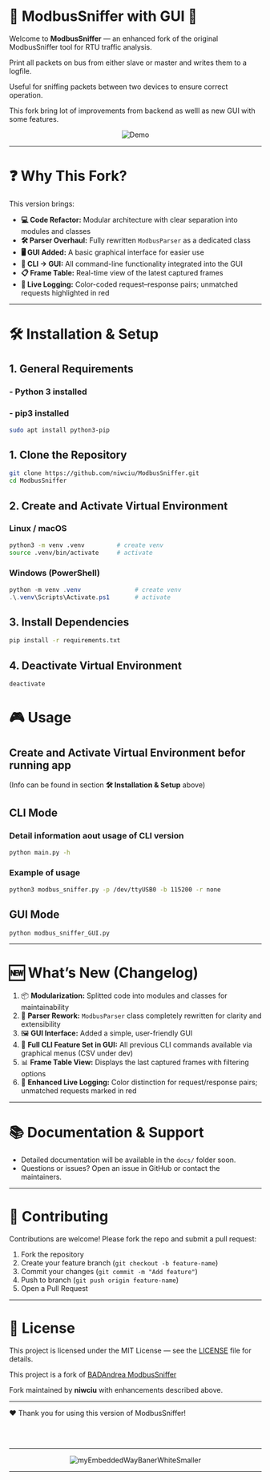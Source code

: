 # 🚀 ModbusSniffer with GUI 🚀

Welcome to **ModbusSniffer** — an enhanced fork of the original ModbusSniffer tool for RTU traffic analysis. 


Print all packets on bus from either slave or master and writes them to a logfile.

Useful for sniffing packets between two devices to ensure correct operation.

This fork bring lot of improvements from backend as welll as new GUI with some features.

<div align="center">


![Demo](https://github.com/niwciu/ModbusSniffer/blob/main/doc/gui.gif?raw=true)

</div>



---


# ❓ Why This Fork?

This version brings:

* **💻 Code Refactor:** Modular architecture with clear separation into modules and classes
* **🛠️ Parser Overhaul:** Fully rewritten `ModbusParser` as a dedicated class
* **🖥️ GUI Added:** A basic graphical interface for easier use
* **🔄 CLI → GUI:** All command-line functionality integrated into the GUI
* **📋 Frame Table:** Real-time view of the latest captured frames
* **🌈 Live Logging:** Color-coded request–response pairs; unmatched requests highlighted in red

---


# 🛠️ Installation & Setup
## 1. General Requirements

### - Python 3 installed
### - pip3 installed 
```bash
sudo apt install python3-pip
```

## 1. Clone the Repository

```bash
git clone https://github.com/niwciu/ModbusSniffer.git
cd ModbusSniffer
```

## 2. Create and Activate Virtual Environment

### Linux / macOS

```bash
python3 -m venv .venv         # create venv
source .venv/bin/activate     # activate             
```

### Windows (PowerShell)

```powershell
python -m venv .venv               # create venv
.\.venv\Scripts\Activate.ps1       # activate
```

## 3. Install Dependencies

```bash
pip install -r requirements.txt
```
## 4. Deactivate Virtual Environment
```bash
deactivate 
```

# 🎮 Usage
## Create and Activate Virtual Environment befor running app
(Info can be found in section  **🛠️ Installation & Setup** above)
## CLI Mode
### Detail information aout usage of CLI version

```bash
python main.py -h
```
### Example of usage

```bash
python3 modbus_sniffer.py -p /dev/ttyUSB0 -b 115200 -r none
```

## GUI Mode

```bash
python modbus_sniffer_GUI.py
```

---

# 🆕 What’s New (Changelog)

1. 📦 **Modularization:** Splitted code into modules and classes for maintainability
2. 🧩 **Parser Rework:** `ModbusParser` class completely rewritten for clarity and extensibility
3. 🖼️ **GUI Interface:** Added a simple, user-friendly GUI
4. 🔁 **Full CLI Feature Set in GUI:** All previous CLI commands available via graphical menus (CSV under dev)
5. 📊 **Frame Table View:** Displays the last captured frames with filtering options
6. 🌈 **Enhanced Live Logging:** Color distinction for request/response pairs; unmatched requests marked in red

---

# 📚 Documentation & Support

* Detailed documentation will be available in the `docs/` folder soon.
* Questions or issues? Open an issue in GitHub or contact the maintainers.

---

# 🤝 Contributing

Contributions are welcome! Please fork the repo and submit a pull request:

1. Fork the repository
2. Create your feature branch (`git checkout -b feature-name`)
3. Commit your changes (`git commit -m "Add feature"`)
4. Push to branch (`git push origin feature-name`)
5. Open a Pull Request

---

# 📜 License

This project is licensed under the MIT License — see the [LICENSE](LICENSE) file for details.

This project is a fork of [BADAndrea ModbusSniffer](https://github.com/BADAndrea/ModbusSniffer)

Fork maintained by **niwciu** with enhancements described above.

---

❤️ Thank you for using this version of ModbusSniffer!

</br></br>
<div align="center">

***

![myEmbeddedWayBanerWhiteSmaller](https://github.com/user-attachments/assets/f4825882-e285-4e02-a75c-68fc86ff5716)
***
</div>